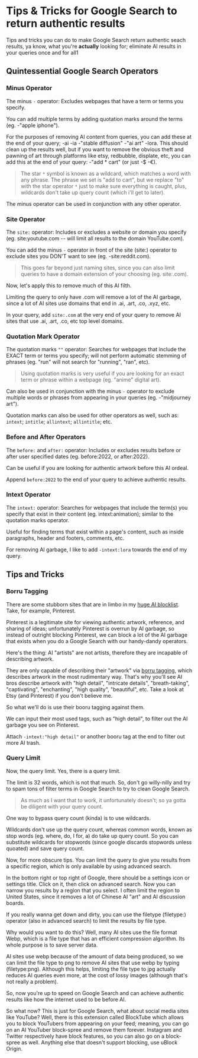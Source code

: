 # Tips & Tricks for Google Search to return authentic results

Tips and tricks you can do to make Google Search return authentic seach results, ya know, what you're **actually** looking for; eliminate AI results in your queries once and for all1

## Quintessential Google Search Operators


### Minus Operator

The minus ```-``` operator: Excludes webpages that have a term or terms you specify. 

You can add multiple terms by adding quotation marks around the terms (eg. -"apple iphone").

For the purposes of removing AI content from queries, you can add these at the end of your query; -ai -ia -"stable diffusion" -"ai art" -lora. This should clean up the results well, but if you want to remove the obvious theft and pawning of art through platforms like etsy, redbubble, displate, etc, you can add this at the end of your query: -"add * cart" (or just -$ -€). 
> The star ```*``` symbol is known as a wildcard, which matches a word with any phrase. The phrase we set is "add to cart", but we replace "to" with the star operator ```*``` just to make sure everything is caught, plus, wildcards don't take up query count (which i'll get to later).

The minus operator can be used in conjunction with any other operator.


### Site Operator

The ```site:``` operator: Includes or excludes a website or domain you specify (eg. site:youtube.com -- will limit all results to the domain YouTube.com).

You can add the minus ```-``` operator in front of the site (site:) operator to exclude sites you DON'T want to see (eg. -site:reddit.com). 
> This goes far beyond just naming sites, since you can also limit queries to have a domain extension of your choosing (eg. site:.com).

Now, let's apply this to remove much of this AI filth.

Limiting the query to only have .com will remove a lot of the AI garbage, since a lot of AI sites use domains that end in .ai, .art, .co, .xyz, etc. 

In your query, add ```site:.com``` at the very end of your query to remove AI sites that use .ai, .art, .co, etc top level domains.


### Quotation Mark Operator

The quotation marks ```""``` operator: Searches for webpages that include the EXACT term or terms you specify; will not perform automatic stemming of phrases (eg. "run" will not search for "running", "ran", etc).

> Using quotation marks is very useful if you are looking for an exact term or phrase within a webpage (eg. "anime" digital art).

Can also be used in conjunction with the minus ```-``` operator to exclude multiple words or phrases from appearing in your queries (eg. -"midjourney art").

Quotation marks can also be used for other operators as well, such as: ```intext```; ```intitle```; ```allintext```; ```allintitle```; etc.


### Before and After Operators

The ```before:``` and ```after:``` operator: Includes or excludes results before or after user specified dates (eg. before:2022, or after:2022).

Can be useful if you are looking for authentic artwork before this AI ordeal. 

Append ```before:2022``` to the end of your query to achieve authentic results.


### Intext Operator 

The ```intext:``` operator: Searches for webpages that include the term(s) you specify that exist in their content (eg. intext:animation); similar to the quotation marks operator.

Useful for finding terms that exist within a page's content, such as inside paragraphs, header and footers, comments, etc.

For removing AI garbage, I like to add ```-intext:lora``` towards the end of my query.


## Tips and Tricks
### Borru Tagging

There are some stubborn sites that are in limbo in my [huge AI blocklist](https://github.com/laylavish/uBlockOrigin-HUGE-AI-Blocklist). Take, for example, Pinterest.

Pinterest is a legitimate site for viewing authentic artwork, reference, and sharing of ideas; unfortunately Pinterest is overrun by AI garbage, so instead of outright blocking Pinterest, we can block a lot of the AI garbage that exists when you do a Google Search with our handy-dandy operators.

Here's the thing: AI "artists" are not artists, therefore they are incapable of describing artwork. 

They are only capable of describing their "artwork" via [borru tagging](https://danbooru.donmai.us/wiki_pages/howto:tag), which describes artwork in the most rudimentary way. That's why you'll see AI bros describe artwork with "high detail", "intricate details", "breath-taking", "captivating", "enchanting", "high quality", "beautiful", etc. Take a look at Etsy (and Pinterest) if you don't believe me.

So what we'll do is use their booru tagging against them. 

We can input their most used tags, such as "high detail", to filter out the AI garbage you see on Pinterest. 

Attach ```-intext:"high detail"``` or another booru tag at the end to filter out more AI trash.

### Query Limit

Now, the query limit. Yes, there is a query limit. 

The limit is 32 words, which is not that much. So, don't go willy-nilly and try to spam tons of filter terms in Google Search to try to clean Google Search. 

> As much as I want that to work, it unfortunately doesn't; so ya gotta be diligent with your query count.

One way to bypass query count (kinda) is to use wildcards.

Wildcards don't use up the query count, whereas common words, known as stop words (eg. where, do, I for, a) do take up query count. So you can substitute wildcards for stopwords (since google discards stopwords unless quoated) and save query count.

Now, for more obscure tips. You can limit the query to give you results from a specific region, which is only available by using advanced search.

In the bottom right or top right of Google, there should be a settings icon or settings title. Click on it, then click on advanced search. Now you can narrow you results by a region that you select. I often limit the region to United States, since it removes a lot of Chinese AI "art" and AI discussion boards.

If you really wanna get down and dirty, you can use the filetype (filetype:) operator (also in advanced search) to limit the results by file type.

Why would you want to do this? Well, many AI sites use the file format Webp, which is a file type that has an efficient compression algorithm. Its whole purpose is to save server data.

AI sites use webp because of the amount of data being produced, so we can limit the file type to png to remove AI sites that use webp by typing (filetype:png). Although this helps, limiting the file type to jpg actually reduces AI queries even more, at the cost of lossy images (although that's not really a problem).

So, now you're up to speed on Google Search and can achieve authentic results like how the internet used to be before AI.

So what now? This is just for Google Search, what about social media sites like YouTube? Well, there is this extension called BlockTube which allows you to block YouTubers from appearing on your feed; meaning, you can go on an AI YouTuber block-spree and remove them forever. Instagram and Twitter respectively have block features, so you can also go on a block-spree as well. Anything else that doesn't support blocking, use uBlock Origin.
